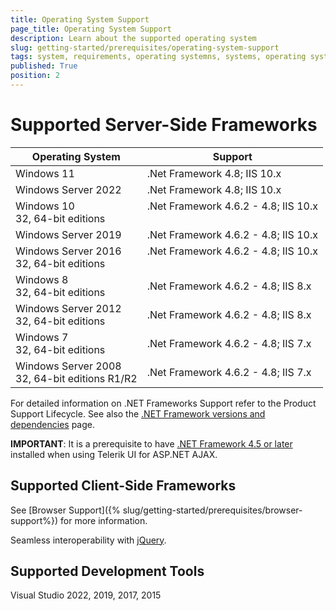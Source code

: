 ```yaml
---
title: Operating System Support
page_title: Operating System Support
description: Learn about the supported operating system
slug: getting-started/prerequisites/operating-system-support
tags: system, requirements, operating systemns, systems, operating systems support
published: True
position: 2
---
```


# Supported Server-Side Frameworks

<table class="Table u-mb2 k-table">
  <thead>
    <tr>
      <th>Operating System</th>
      <th>Support</th>
    </tr>
  </thead>
  <tbody>
    <tr>
      <td valign="top">Windows 11 <br>
      </td>
      <td valign="top">.Net Framework 4.8; IIS 10.x </td>
    </tr>
    <tr>
      <td valign="top">Windows Server 2022 <br>
      </td>
      <td valign="top">.Net Framework 4.8; IIS 10.x </td>
    </tr>
    <tr>
      <td valign="top">Windows 10 <br>32, 64-bit editions </td>
      <td valign="top">.Net Framework 4.6.2 - 4.8; IIS 10.x </td>
    </tr>
    <tr>
      <td valign="top">Windows Server 2019 <br>
      </td>
      <td valign="top">.Net Framework 4.6.2 - 4.8; IIS 10.x </td>
    </tr>
    <tr>
      <td valign="top">Windows Server 2016 <br>32, 64-bit editions </td>
      <td valign="top">.Net Framework 4.6.2 - 4.8; IIS 10.x </td>
    </tr>
    <tr>
      <td>Windows 8 <br>
        <span>32, 64-bit editions</span>
      </td>
      <td>.Net Framework 4.6.2 - 4.8; IIS 8.x</td>
    </tr>
    <tr>
      <td>Windows Server 2012 <br>
        <span>32, 64-bit editions</span>
      </td>
      <td>.Net Framework 4.6.2 - 4.8; IIS 8.x</td>
    </tr>
    <tr>
      <td>Windows 7 <br>
        <span>32, 64-bit editions</span>
      </td>
      <td>.Net Framework 4.6.2 - 4.8; IIS 7.x</td>
    </tr>
    <tr>
      <td>Windows Server 2008 <br>
        <span>32, 64-bit editions R1/R2</span>
      </td>
      <td>.Net Framework 4.6.2 - 4.8; IIS 7.x</td>
    </tr>
  </tbody>
</table>

For detailed information on .NET Frameworks Support refer to the Product Support Lifecycle. See also the [.NET Framework versions and dependencies](https://learn.microsoft.com/en-us/dotnet/framework/migration-guide/versions-and-dependencies) page.

**IMPORTANT**: It is a prerequisite to have [.NET Framework 4.5 or later](https://dotnet.microsoft.com/en-us/download/dotnet-framework) installed when using Telerik UI for ASP.NET AJAX.

## Supported Client-Side Frameworks

See [Browser Support]({% slug/getting-started/prerequisites/browser-support%}) for more information.

Seamless interoperability with [jQuery](https://jquery.com/).

## Supported Development Tools

Visual Studio 2022, 2019, 2017, 2015
